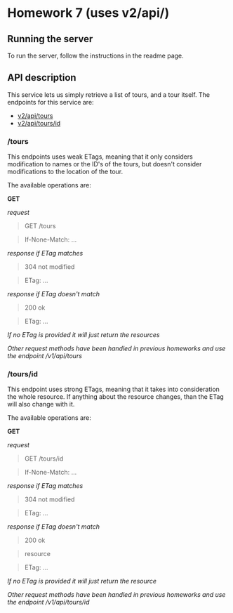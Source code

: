 # Homework 7 (uses v2/api/<endpoint>)
## Running the server
To run the server, follow the instructions in the readme page.

## API description
This service lets us simply retrieve a list of tours, and a tour itself.
The endpoints for this service are:
<ul>
	<li><a  href="http://127.0.0.1:8000/v2/api/tours/">v2/api/tours</a></li>
    <li><a  href="http://127.0.0.1:8000/v2/api/tours/8">v2/api/tours/id</a></li>
</ul>

### /tours
This endpoints uses weak ETags, meaning that it only considers modification to names or the ID's of the tours, but doesn't
consider modifications to the location of the tour.

The available operations are:

<b>GET</b>

<i>request</i>

> GET /tours

> If-None-Match: ...

<i>response if ETag matches</i>

> 304 not modified

> ETag: ...

<i>response if ETag doesn't match</i>

> 200 ok

> ETag: ...

<i>If no ETag is provided it will just return the resources</i>

<i>Other request methods have been handled in previous homeworks and use the endpoint /v1/api/tours</i>

### /tours/id
This endpoint uses strong ETags, meaning that it takes into consideration the whole resource. If anything about the resource changes, than the ETag will also change with it.

The available operations are:

<b>GET</b>

<i>request</i>

> GET /tours/id

> If-None-Match: ...

<i>response if ETag matches</i>

> 304 not modified

> ETag: ...

<i>response if ETag doesn't match</i>

> 200 ok

> resource

> ETag: ...

<i>If no ETag is provided it will just return the resource</i>

<i>Other request methods have been handled in previous homeworks and use the endpoint /v1/api/tours/id</i>